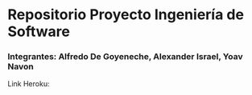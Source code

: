 # Repositorio Proyecto Ingeniería de Software

### Integrantes: Alfredo De Goyeneche, Alexander Israel, Yoav Navon

Link Heroku:
